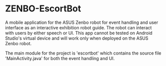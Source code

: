 # ZENBO-EscortBot
A mobile application for the ASUS Zenbo robot for event handling and user interface as an interactive exhibition robot guide. 
The robot can interact with users by either speech or UI. This app cannot be tested on Android Studio's virtual device and will 
work only when deployed on the ASUS Zenbo robot.  
  
The main module for the project is 'escortbot' which contains the source file 'MainActivity.java' for both the event handling and UI.
